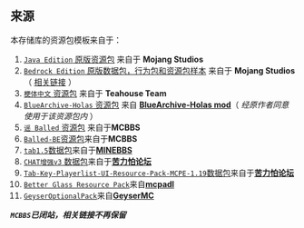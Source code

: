 ## 来源

本存储库的资源包模板来自于：

1. [`Java Edition` 原版资源包](https://github.com/MC-Schale-Server/Resource-packs/tree/main/Samples/ResourcePack%201.20.1%20Java%20Edition%20Backup/assets) 来自于 **Mojang Studios**
2. [`Bedrock Edition` 原版数据包，行为包和资源包样本](https://github.com/MC-Schale-Server/Resource-packs/tree/main/Samples/bedrock-samples-1.21.0.21-preview) 来自于 **Mojang Studios**（ [相关链接](https://github.com/Mojang/bedrock-samples/releases) ）
3. [`梗体中文` 资源包](https://github.com/MC-Schale-Server/Resource-packs/tree/main/Samples/meme.teahouse.team-9b1d8d) 来自于 **Teahouse Team**
4. [`BlueArchive-Holas` 资源包](https://github.com/MC-Schale-Server/Resource-packs/tree/main/Samples/BlueArchive-Holas-mod%20ResoursePack) 来自 [**BlueArchive-Holas mod**](https://www.mcmod.cn/class/10170.html)（ *经原作者同意使用于该资源包内* ）
5. [`谣 Balled` 资源包](https://github.com/MC-Schale-Server/Resource-packs/tree/main/Samples/%5B1.14.x%5DBallad%201.1.0) 来自于**MCBBS**
6. [`Balled-BE`资源包](https://github.com/MC-Schale-Server/Resource-packs/tree/main/Samples/Balled-BE)来自于**MCBBS**
7. [`tab1.5`数据包](https://github.com/MC-Schale-Server/Resource-packs/tree/main/Samples/tab1.5)来自于[**MINEBBS**](https://www.minebbs.com/resources/tab.1227/)
8. [`CHAT增强v3` 数据包](https://github.com/MC-Schale-Server/Resource-packs/tree/main/Samples/CHAT%E5%A2%9E%E5%BC%BAv3)来自于[**苦力怕论坛**](https://klpbbs.com/thread-87926-1-1.html)
9. [`Tab-Key-Playerlist-UI-Resource-Pack-MCPE-1.19`数据包](https://github.com/MC-Schale-Server/Resource-packs/tree/main/Samples/Tab-Key-Playerlist-UI-Resource-Pack-MCPE-1.19)来自于[**苦力怕论坛**](https://klpbbs.com/thread-98737-1-1.html)
10. [`Better Glass Resource Pack`](https://github.com/MC-Schale-Server/Resource-packs/tree/main/Samples/Better%20Glass%20Resource%20Pack)来自[**mcpadl**](https://mcpedl.com/better-glass-compatible-to-all-versions-texture-pack/)
11. [`GeyserOptionalPack`](https://github.com/MC-Schale-Server/Resource-packs/tree/main/Samples/GeyserOptionalPack)来自[**GeyserMC**](https://geysermc.org/)

***`MCBBS`已闭站，相关链接不再保留***